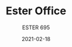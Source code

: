 ---
designer: "Patrick Jouin"
description: "Ester%20is%20a%20mix%20of%20elegance%2C%20ergonomics%20and%20functionality.%20The%20soft%20and%20graceful%20lines%20and%20the%20great%20comfort%20offered%20by%20the%20seat%20distinguish%20the%20interior%20of%20the%20most%20exclusive%20restaurants%2C%20offices%20and%20hotels%20in%20the%20international%20scenario.%20Swivel%20armchair%20with%20gas%20device%2C%20upholstered%20shell%20in%20polyurethane%20foam%20with%20elastic%20belts.%20Die-cast%20four-star%20aluminium%20central%20base%20with%20castors."
image_primary: "img/Ester_695_01_zoom.jpg"
image_secondary: "img/Ester_695_02_zoom.jpg"
manufacturer: "Pedrali"
href: "https://www.pedrali.it/en/products/catalog/Armchair-ESTER-695/"
subtitle: "ESTER 695"
tags: 
  - "Pedrali"
  - "Chairs"
title: "Ester Office"
category: "Chairs"
slug: "/manufacturers/pedrali/chairs/patrick-jouin-ester-office"
date: "2021-02-18"
---